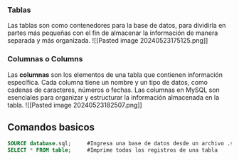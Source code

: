 ### Tablas
Las tablas son como contenedores para la base de datos, para dividirla en partes más pequeñas con el fin de almacenar la información de manera separada y más organizada.
![[Pasted image 20240523175125.png]]
### Columnas o Columns
Las **columnas** son los elementos de una tabla que contienen información específica. Cada columna tiene un nombre y un tipo de datos, como cadenas de caracteres, números o fechas. Las columnas en MySQL son esenciales para organizar y estructurar la información almacenada en la tabla.
![[Pasted image 20240523182507.png]]
## Comandos basicos
```sql
SOURCE database.sql;     #Ingresa una base de datos desde un archivo .sql
SELECT * FROM table;     #Imprime todos los registros de una tabla
```
